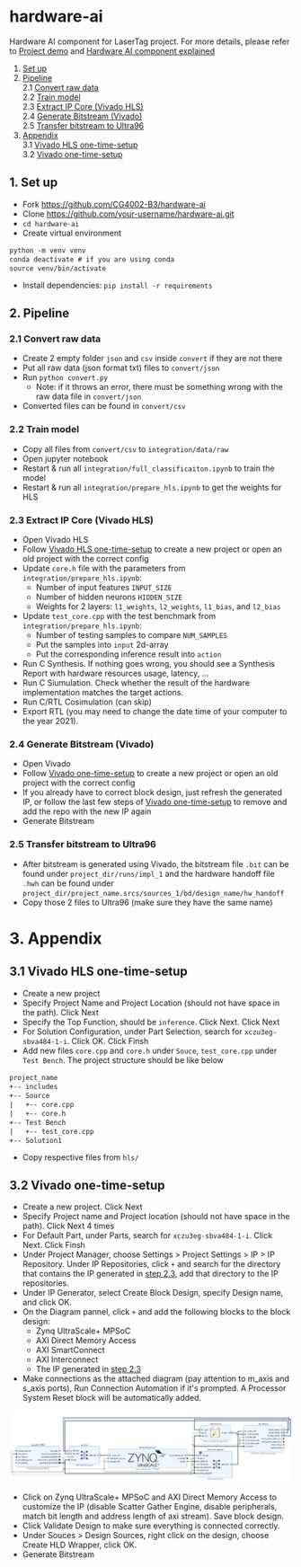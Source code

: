 # hardware-ai

Hardware AI component for LaserTag project. For more details, please refer to [Project demo](https://youtu.be/nKTPNiXV2OA) and [Hardware AI component explained](https://youtu.be/flD5HsB7LyY)

1. [Set up](#1-set-up)
2. [Pipeline](#2-pipeline)\
    2.1 [Convert raw data](#21-convert-raw-data)\
    2.2 [Train model](#22-train-model)\
    2.3 [Extract IP Core (Vivado HLS)](#23-extract-ip-core-vivado-hls)\
    2.4 [Generate Bitstream (Vivado)](#24-generate-bitstream-vivado)\
    2.5 [Transfer bitstream to Ultra96](#25-transfer-bitstream-to-ultra96)
3. [Appendix](#3-appendix)\
    3.1 [Vivado HLS one-time-setup](#31-vivado-hls-one-time-setup)\
    3.2 [Vivado one-time-setup](#32-vivado-one-time-setup)


## 1. Set up

* Fork https://github.com/CG4002-B3/hardware-ai
* Clone https://github.com/your-username/hardware-ai.git
* `cd hardware-ai`
* Create virtual environment

```
python -m venv venv
conda deactivate # if you are using conda
source venv/bin/activate
```

* Install dependencies: `pip install -r requirements`


## 2. Pipeline

### 2.1 Convert raw data
* Create 2 empty folder `json` and `csv` inside `convert` if they are not there
* Put all raw data (json format txt) files to `convert/json`
* Run `python convert.py` 
    * Note: if it throws an error, there must be something wrong with the raw data file in `convert/json`
* Converted files can be found in `convert/csv`

### 2.2 Train model
* Copy all files from `convert/csv` to `integration/data/raw`
* Open jupyter notebook
* Restart & run all `integration/full_classificaiton.ipynb` to train the model
* Restart & run all `integration/prepare_hls.ipynb` to get the weights for HLS

### 2.3 Extract IP Core (Vivado HLS)
* Open Vivado HLS
* Follow [Vivado HLS one-time-setup](#31-vivado-hls-one-time-setup) to create a new project or open an old project with the correct config
* Update `core.h` file with the parameters from `integration/prepare_hls.ipynb`:
    * Number of input features `INPUT_SIZE`
    * Number of hidden neurons `HIDDEN_SIZE`
    *  Weights for 2 layers: `l1_weights`, `l2_weights`, `l1_bias`, and `l2_bias`
* Update `test_core.cpp` with the test benchmark from `integration/prepare_hls.ipynb`:
    * Number of testing samples to compare `NUM_SAMPLES`
    * Put the samples into `input` 2d-array
    * Put the corresponding inference result into `action`
* Run C Synthesis. If nothing goes wrong, you should see a Synthesis Report with hardware resources usage, latency, ...
* Run C Siumulation. Check whether the result of the hardware implementation matches the target actions.
* Run C/RTL Cosimulation (can skip)
* Export RTL (you may need to change the date time of your computer to the year 2021). 

### 2.4 Generate Bitstream (Vivado)
* Open Vivado
* Follow [Vivado one-time-setup](#32-vivado-one-time-setup) to create a new project or open an old project with the correct config
* If you already have to correct block design, just refresh the generated IP, or follow the last few steps of [Vivado one-time-setup](#32-vivado-one-time-setup) to remove and add the repo with the new IP again
* Generate Bitstream

### 2.5 Transfer bitstream to Ultra96
* After bitstream is generated using Vivado, the bitstream file `.bit` can be found under `project_dir/runs/impl_1` and the hardware handoff file `.hwh` can be found under `project_dir/project_name.srcs/sources_1/bd/design_name/hw_handoff`
* Copy those 2 files to Ultra96 (make sure they have the same name)

# 3. Appendix

## 3.1 Vivado HLS one-time-setup
* Create a new project 
* Specify Project Name and Project Location (should not have space in the path). Click Next
* Specify the Top Function, should be `inference`. Click Next. Click Next
* For Solution Configuration, under Part Selection, search for `xczu3eg-sbva484-1-i`. Click OK. Click Finsh
* Add new files `core.cpp` and `core.h` under `Souce`, `test_core.cpp` under `Test Bench`. The project structure should be like below

```
project_name
+-- includes
+-- Source
|   +-- core.cpp
|   +-- core.h
+-- Test Bench
|   +-- test_core.cpp
+-- Solution1
```
* Copy respective files from `hls/`

## 3.2 Vivado one-time-setup
* Create a new project. Click Next
* Specify Project name and Project location (should not have space in the path). Click Next 4 times
* For Default Part, under Parts, search for `xczu3eg-sbva484-1-i`. Click Next. Click Finsh
* Under Project Manager, choose Settings > Project Settings > IP > IP Repository. Under IP Repositories, click `+` and search for the directory that contains the IP generated in [step 2.3](#23-extract-ip-core-vivado-hls), add that directory to the IP repositories.
* Under IP Generator, select Create Block Design, specify Design name, and click OK.
* On the Diagram pannel, click `+` and add the following blocks to the block design:
    * Zynq UltraScale+ MPSoC
    * AXI Direct Memory Access
    * AXI SmartConnect
    * AXI Interconnect
    * The IP generated in [step 2.3](#23-extract-ip-core-vivado-hls)
* Make connections as the attached diagram (pay attention to m_axis and s_axis ports), Run Connection Automation if it's prompted. A Processor System Reset block will be automatically added.

![block diagram](imgs/block_diagram.jpeg)

* Click on Zynq UltraScale+ MPSoC and AXI Direct Memory Access to customize the IP (disable Scatter Gather Engine, disable peripherals, match bit length and address length of axi stream). Save block design.
* Click Validate Design to make sure everything is connected correctly.
* Under Souces > Design Sources, right click on the design, choose Create HLD Wrapper, click OK.
* Generate Bitstream
